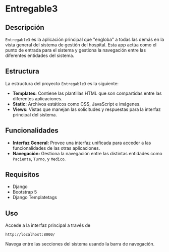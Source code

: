 # Entregable3

## Descripción

`Entregable3` es la aplicación principal que "engloba" a todas las demás en la vista general del sistema de gestión del hospital. Esta app actúa como el punto de entrada para el sistema y gestiona la navegación entre las diferentes entidades del sistema.

## Estructura

La estructura del proyecto `Entregable3` es la siguiente:

-   **Templates:** Contiene las plantillas HTML que son compartidas entre las diferentes aplicaciones.
-   **Static:** Archivos estáticos como CSS, JavaScript e imágenes.
-   **Views:** Vistas que manejan las solicitudes y respuestas para la interfaz principal del sistema.

## Funcionalidades

-   **Interfaz General:** Provee una interfaz unificada para acceder a las funcionalidades de las otras aplicaciones.
-   **Navegación:** Gestiona la navegación entre las distintas entidades como `Paciente`, `Turno`, y `Medico`.

## Requisitos

-   Django
-   Bootstrap 5
-   Django Templatetags

## Uso

Accede a la interfaz principal a través de

`http://localhost:8000/`

Navega entre las secciones del sistema usando la barra de navegación.
